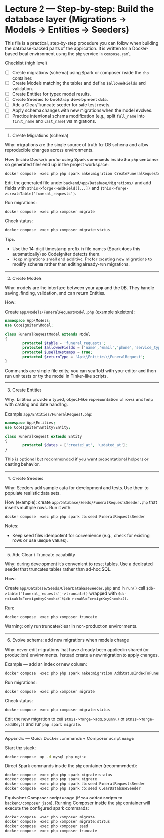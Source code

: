 # Lecture 2 — Step-by-step: Build the database layer (Migrations → Models → Entities → Seeders)

This file is a practical, step-by-step procedure you can follow when building the database-backed parts of the application. It is written for a Docker-based local environment using the `php` service in `compose.yaml`.

Checklist (high level)

- [ ] Create migrations (schema) using Spark or composer inside the `php` container.
- [ ] Create Models matching the tables and define `$allowedFields` and validation.
- [ ] Create Entities for typed model results.
- [ ] Create Seeders to bootstrap development data.
- [ ] Add a Clear/Truncate seeder for safe test resets.
- [ ] Apply schema changes with new migrations when the model evolves.
- [ ] Practice intentional schema modification (e.g., split `full_name` into `first_name` and `last_name`) via migrations.

---

1) Create Migrations (schema)

Why: migrations are the single source of truth for DB schema and allow reproducible changes across environments.

How (inside Docker): prefer using Spark commands inside the `php` container so generated files end up in the project workspace:

```cmd
docker compose  exec php php spark make:migration CreateFuneralRequestsTable
```

Edit the generated file under `backend/app/Database/Migrations/` and add fields with `$this->forge->addField([...])` and `$this->forge->createTable('funeral_requests')`.

Run migrations:

```cmd
docker compose  exec php composer migrate
```

Check status:

```cmd
docker compose  exec php composer migrate:status
```

Tips:
- Use the 14-digit timestamp prefix in file names (Spark does this automatically) so CodeIgniter detects them.
- Keep migrations small and additive. Prefer creating new migrations to modify schema rather than editing already-run migrations.

---

2) Create Models

Why: models are the interface between your app and the DB. They handle saving, finding, validation, and can return Entities.

How:

Create `app/Models/FuneralRequestModel.php` (example skeleton):

```php
namespace App\Models;
use CodeIgniter\Model;

class FuneralRequestModel extends Model
{
		protected $table = 'funeral_requests';
		protected $allowedFields = ['name','email','phone','service_type','preferred_date','preferred_time','address','notes','status'];
		protected $useTimestamps = true;
		protected $returnType = 'App\\Entities\\FuneralRequest';
}
```

Commands are simple file edits; you can scaffold with your editor and then run unit tests or try the model in Tinker-like scripts.

---

3) Create Entities

Why: Entities provide a typed, object-like representation of rows and help with casting and date handling.

Example `app/Entities/FuneralRequest.php`:

```php
namespace App\Entities;
use CodeIgniter\Entity\Entity;

class FuneralRequest extends Entity
{
		protected $dates = ['created_at', 'updated_at'];
}
```

This is optional but recommended if you want presentational helpers or casting behavior.

---

4) Create Seeders

Why: Seeders add sample data for development and tests. Use them to populate realistic data sets.

How (example): create `app/Database/Seeds/FuneralRequestsSeeder.php` that inserts multiple rows. Run it with:

```cmd
docker compose  exec php php spark db:seed FuneralRequestsSeeder
```

Notes:
- Keep seed files idempotent for convenience (e.g., check for existing rows or use unique values).

---

5) Add Clear / Truncate capability

Why: during development it's convenient to reset tables. Use a dedicated seeder that truncates tables rather than ad-hoc SQL.

How:

Create `app/Database/Seeds/ClearDatabaseSeeder.php` and in `run()` call `$db->table('funeral_requests')->truncate()` wrapped with `$db->disableForeignKeyChecks()`/`$db->enableForeignKeyChecks()`.

Run:

```cmd
docker compose  exec php composer truncate
```

Warning: only run truncate/clear in non-production environments.

---

6) Evolve schema: add new migrations when models change

Why: never edit migrations that have already been applied in shared (or production) environments. Instead create a new migration to apply changes.

Example — add an index or new column:

```cmd
docker compose  exec php php spark make:migration AddStatusIndexToFuneralRequests
```

Run migrations:

```cmd
docker compose  exec php composer migrate
```

Check status:

```cmd
docker compose  exec php composer migrate:status
```

Edit the new migration to call `$this->forge->addColumn()` or `$this->forge->addKey()` and run `php spark migrate`.

---


Appendix — Quick Docker commands + Composer script usage

Start the stack:

```cmd
docker compose  up -d mysql php nginx
```

Direct Spark commands inside the `php` container (recommended):

```cmd
docker compose  exec php php spark migrate:status
docker compose  exec php php spark migrate
docker compose  exec php php spark db:seed FuneralRequestsSeeder
docker compose  exec php php spark db:seed ClearDatabaseSeeder
```

Equivalent Composer script usage (if you added scripts to `backend/composer.json`). Running Composer inside the `php` container will execute the configured spark commands:

```cmd
docker compose  exec php composer migrate
docker compose  exec php composer migrate:status
docker compose  exec php composer seed
docker compose  exec php composer truncate
```

